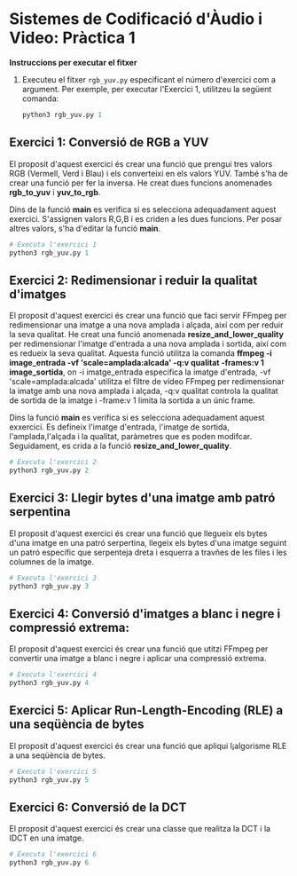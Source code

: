 # Sistemes de Codificació d'Àudio i Video: Pràctica 1
**Instruccions per executar el fitxer**
1. Executeu el fitxer `rgb_yuv.py` especificant el número d'exercici com a argument. Per exemple, per executar l'Exercici 1, utilitzeu la següent comanda:
   ```python
   python3 rgb_yuv.py 1

## Exercici 1: Conversió de RGB a YUV
El proposit d'aquest exercici és crear una funció que prengui tres valors RGB (Vermell, Verd i Blau) i els converteixi en els valors YUV. També s'ha de crear una funció per fer la inversa.
He creat dues funcions anomenades **rgb_to_yuv** i **yuv_to_rgb**. 

Dins de la funció **main** es verifica si es selecciona adequadament aquest exercici. S'assignen valors R,G,B i es criden a les dues funcions. Per posar altres valors, s'ha d'editar la funció **main**.

```python
# Executa l'exercici 1
python3 rgb_yuv.py 1
```
## Exercici 2: Redimensionar i reduir la qualitat d'imatges
El proposit d'aquest exercici és crear una funció que faci servir FFmpeg per redimensionar una imatge a una nova amplada i alçada, així com per reduir la seva qualitat.
He creat una funció anomenada **resize_and_lower_quality** per redimensionar l'imatge d'entrada a una nova amplada i sortida, així com es redueix la seva qualitat. Aquesta funció utilitza la comanda **ffmpeg -i image_entrada -vf 'scale=amplada:alcada' -q:v qualitat -frames:v 1 image_sortida**, on -i imatge_entrada especifica la imatge d'entrada, -vf 'scale=amplada:alcada' utilitza el filtre de vídeo FFmpeg per redimensionar la imatge amb una nova amplada i alçada, -q:v qualitat controla la qualitat de sortida de la imatge i -frame:v 1 limita la sortida a un únic frame.

Dins la funció **main** es verifica si es selecciona adequadament aquest exxercici. Es defineix l'imatge d'entrada, l'imatge de sortida, l'amplada,l'alçada i la qualitat, paràmetres que es poden modifcar. Seguidament, es crida a la funció **resize_and_lower_quality**.

```python
# Executa l'exercici 2
python3 rgb_yuv.py 2
```

## Exercici 3: Llegir bytes d'una imatge amb patró serpentina
El proposit d'aquest exercici és crear una funció que llegueix els bytes d'una imatge en una patró serpertina, llegeix els bytes d'una imatge seguint un patró específic que serpenteja dreta i esquerra a travñes de les files i les columnes de la imatge.

```python
# Executa l'exercici 3
python3 rgb_yuv.py 3
````

## Exercici 4: Conversió d'imatges a blanc i negre i compressió extrema:
El proposit d'aquest exercici és crear una funció que utitzi FFmpeg per convertir una imatge a blanc i negre i aplicar una compressió extrema.

```python
# Executa l'exercici 4
python3 rgb_yuv.py 4
```

## Exercici 5: Aplicar Run-Length-Encoding (RLE) a una seqüència de bytes
El proposit d'aquest exercici és crear una funció que apliqui l¡algorisme RLE a una seqüència de bytes.

```python
# Executa l'exercici 5
python3 rgb_yuv.py 5
```

## Exercici 6: Conversió de la DCT
El proposit d'aquest exercici és crear una classe que realitza la DCT i la IDCT en una imatge.

```python
# Executa l'exercici 6
python3 rgb_yuv.py 6
```



